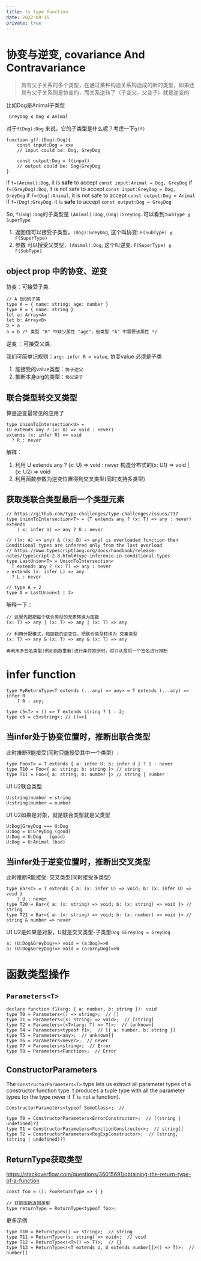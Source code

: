 ```yaml
---
title: ts type function
date: 2022-09-15
private: true
---
```

# 协变与逆变, covariance And Contravariance
> 具有父子关系的多个类型，在通过某种构造关系构造成的新的类型，如果还具有父子关系则是协变的，而关系逆转了（子变父，父变子）就是逆变的

比如Dog是Animal子类型

     GreyDog ≼ Dog ≼ Animal

对于`f(Dog):Dog` 来说，它的子类型是什么呢？考虑一下`g(f)`

    function g(f:(Dog):Dog){
        const input:Dog = xxx
        // input could be: Dog, GreyDog

        const output:Dog = f(input) 
        // output could be: Dog|GreyDog
    }

if `f=(Animal):Dog`, it is **safe** to accept `const input:Animal = Dog, GreyDog`
if `f=(GreyDog):Dog`, it is not safe to accept `const input:GreyDog = Dog, GreyDog`
if `f=(Dog):Animal`, it is not safe to accept `const output:Dog = Animal`
if `f=(Dog):GreyDog`, it is **safe** to accept `const output:Dog = GreyDog`

So, `f(Dog):Dog`的子类型是 `(Animal):Dog` ,`(Dog):GreyDog`. 可以看到:`SubType ≦ SuperType`
1. 返回值可以接受子类型，`(Dog):GreyDog`, 这个叫协变: `F(SubType) ≦ F(SuperType)`
1. 参数  可以授受父类型，`(Animal):Dog`, 这个叫逆变: `F(SuperType) ≦ F(SubType)`

## object prop 中的协变、逆变
协变：可接受子类.  

    // A 是B的子类
    type A = { name: string; age: number }
    type B = { name: string }
    let a: Array<A>
    let b: Array<B>
    b = a
    a = b /* 类型 "B" 中缺少属性 "age"，但类型 "A" 中需要该属性 */

逆变 ：可接受父类. 

我们可简单记规则：`arg: infer R = value`, 协变value 必须是子类
1. 能接受的value类型：`协子逆父`
1. 推断本身arg的类型：`协父逆子`

## 联合类型转交叉类型
算是逆变最常见的应用了

    type UnionToIntersection<U> = 
    (U extends any ? (x: U) => void : never) 
    extends (x: infer R) => void
      ? R : never

解释：
1. 利用 U extends any ? (x: U) => void : never 构造分布式的(x: U1) => void |  (x: U2) => void
2. 利用函数参数为逆变位置得到交叉类型(同时支持多类型)

## 获取类联合类型最后一个类型元素

    // https://github.com/type-challenges/type-challenges/issues/737
    type UnionToIntersection<T> = (T extends any ? (x: T) => any : never) extends 
        ( x: infer U) => any ? U : never

    // ((x: A) => any) & ((x: B) => any) is overloaded function then Conditional types are inferred only from the last overload
    // https://www.typescriptlang.org/docs/handbook/release-notes/typescript-2-8.html#type-inference-in-conditional-types
    type LastUnion<T> = UnionToIntersection<
      T extends any ? (x: T) => any : never
    > extends (x: infer L) => any
      ? L : never
    
    // type A = 2
    type A = LastUnion<1 | 2>

解释一下：

    // 这里先把把每个联合类型的元素转换为函数
    (x: T) => any | (x: T) => any | (x: T) => any

    // 利用分配模式，和函数的逆变性，把联合类型转换为 交集类型
    (x: T) => any & (x: T) => any & (x: T) => any

    再利用多签名类型(例如函数重载)进行条件推断时，将只从最后一个签名进行推断

# infer function

    type MyReturnType<T extends (...any) => any> = T extends (...any) => infer R
        ? R : any;

    type c5<T> = () => T extends string ? 1 : 2;
    type c6 = c5<string>; // ()=>1

## 当infer处于协变位置时，推断出联合类型
此时推断R能接受(同时只能授受其中一个类型）: 

    type Foo<T> = T extends { a: infer U; b: infer U } ? U : never
    type T10 = Foo<{ a: string; b: string }> // string
    type T11 = Foo<{ a: string; b: number }> // string | number

U1 U2联合类型

    U:string|number = string
    U:string|number = number

U1 U2如果是对象，就是联合类型就是父类型

    U:Dog|GreyDog === U:Dog
    U:Dog = U:GreyDog (good)
    U:Dog = U:Dog   (good)
    U:Dog = U:Animal (bad)

## 当infer处于逆变位置时，推断出交叉类型
此时推断R能接受: 交叉类型(同时接受多类型)

    type Bar<T> = T extends { a: (x: infer U) => void; b: (x: infer U) => void }
        ? U : never
    type T20 = Bar<{ a: (x: string) => void; b: (x: string) => void }> // string
    type T21 = Bar<{ a: (x: string) => void; b: (x: number) => void }> // string & number => never

U1 U2是如果是对象，U就是交叉类型-子类型`Dog &GreyDog = GreyDog`

    a: (U:Dog&GreyDog)=> void = (a:Dog)=>0
    a: (U:Dog&GreyDog)=> void = (a:GreyDog)=>0

# 函数类型操作
## `Parameters<T>`
    declare function f1(arg: { a: number, b: string }): void
    type T0 = Parameters<() => string>;  // []
    type T1 = Parameters<(s: string) => void>;  // [string]
    type T2 = Parameters<(<T>(arg: T) => T)>;  // [unknown]
    type T4 = Parameters<typeof f1>;  // [{ a: number, b: string }]
    type T5 = Parameters<any>;  // unknown[]
    type T6 = Parameters<never>;  // never
    type T7 = Parameters<string>;  // Error
    type T8 = Parameters<Function>;  // Error

## ConstructorParameters
The `ConstructorParameters<T>` type lets us extract all parameter types of a constructor function type. 
t produces a tuple type with all the parameter types (or the type never if T is not a function).

    ConstructorParameters<typeof SomeClass>;  //

    type T0 = ConstructorParameters<ErrorConstructor>;  // [(string | undefined)?]
    type T1 = ConstructorParameters<FunctionConstructor>;  // string[]
    type T2 = ConstructorParameters<RegExpConstructor>;  // [string, (string | undefined)?]

## ReturnType获取类型
https://stackoverflow.com/questions/36015691/obtaining-the-return-type-of-a-function

    const foo = (): FooReturnType => { }

    // 获取函数返回类型
    type returnType = ReturnType<typeof foo>; 

更多示例

    type T10 = ReturnType<() => string>;  // string
    type T11 = ReturnType<(s: string) => void>;  // void
    type T12 = ReturnType<(<T>() => T)>;  // {}
    type T13 = ReturnType<(<T extends U, U extends number[]>() => T)>;  // number[]
